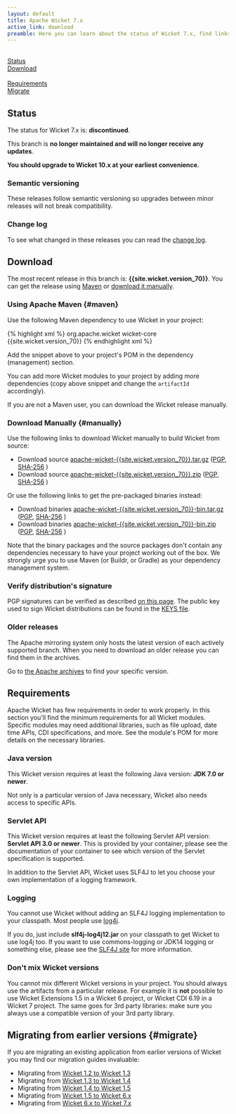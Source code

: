 ```yaml
---
layout: default
title: Apache Wicket 7.x
active_link: download
preamble: Here you can learn about the status of Wicket 7.x, find links to download it, learn how to configure your Maven POM to use Wicket, find the minimal requirements, and migrate your existing application to this Wicket version.
---
```


<div class="button-bar">
	<a class="button" href="#status"><i class="fa fa-info-circle"></i><br>Status</a>
	<a class="button" href="#download"><i class="fa fa-download"></i><br>Download</a>
</div>
<div class="button-bar">
	<a class="button" href="#requirements"><i class="fa fa-exclamation-triangle"></i><br>Requirements</a>
	<a class="button" href="#migrate"><i class="fa fa-history"></i><br>Migrate</a>
</div>

## Status


The status for Wicket 7.x is: **discontinued**.

This branch is **no longer maintained and will no longer receive any updates**.

<i class="fa fa-exclamation-circle"></i>
**You should upgrade to Wicket 10.x at your earliest convenience.**

### Semantic versioning

These releases follow semantic versioning so upgrades between minor
releases will not break compatibility.

### Change log

To see what changed in these releases you can read the
[change log](https://www.apache.org/dist/wicket/{{site.wicket.version_70}}/CHANGELOG-7.x).

## Download

The most recent release in this branch is: **{{site.wicket.version_70}}**. 
You can get the release using [Maven](#maven) or [download it manually](#manually).

### Using Apache Maven {#maven}

Use the following Maven dependency to use Wicket in your project:

{% highlight xml %}
<dependency>
    <groupId>org.apache.wicket</groupId>
    <artifactId>wicket-core</artifactId>
    <version>{{site.wicket.version_70}}</version>
</dependency>
{% endhighlight xml %}

Add the snippet above to your project's POM in the dependency
(management) section.

You can add more Wicket modules to your project by adding more
dependencies (copy above snippet and change the `artifactId`
accordingly).

If you are not a Maven user, you can download the Wicket release manually.

### Download Manually {#manually}

Use the following links to download Wicket manually to build Wicket
from source:

- Download source [apache-wicket-{{site.wicket.version_70}}.tar.gz](http://www.apache.org/dyn/closer.cgi/wicket/{{site.wicket.version_70}}/apache-wicket-{{site.wicket.version_70}}.tar.gz)
([PGP](https://www.apache.org/dist/wicket/{{site.wicket.version_70}}/apache-wicket-{{site.wicket.version_70}}.tar.gz.asc),
[SHA-256](https://www.apache.org/dist/wicket/{{site.wicket.version_70}}/apache-wicket-{{site.wicket.version_70}}.tar.gz.sha256)
)
- Download source [apache-wicket-{{site.wicket.version_70}}.zip](http://www.apache.org/dyn/closer.cgi/wicket/{{site.wicket.version_70}}/apache-wicket-{{site.wicket.version_70}}.zip)
([PGP](https://www.apache.org/dist/wicket/{{site.wicket.version_70}}/apache-wicket-{{site.wicket.version_70}}.zip.asc),
[SHA-256](https://www.apache.org/dist/wicket/{{site.wicket.version_70}}/apache-wicket-{{site.wicket.version_70}}.zip.sha256)
)

Or use the following links to get the pre-packaged binaries instead:

- Download binaries [apache-wicket-{{site.wicket.version_70}}-bin.tar.gz](http://www.apache.org/dyn/closer.cgi/wicket/{{site.wicket.version_70}}/binaries/apache-wicket-{{site.wicket.version_70}}-bin.tar.gz)
([PGP](https://www.apache.org/dist/wicket/{{site.wicket.version_70}}/binaries/apache-wicket-{{site.wicket.version_70}}-bin.tar.gz.asc),
[SHA-256](https://www.apache.org/dist/wicket/{{site.wicket.version_70}}/binaries/apache-wicket-{{site.wicket.version_70}}-bin.tar.gz.sha256)
)
- Download binaries [apache-wicket-{{site.wicket.version_70}}-bin.zip](http://www.apache.org/dyn/closer.cgi/wicket/{{site.wicket.version_70}}/binaries/apache-wicket-{{site.wicket.version_70}}-bin.zip)
([PGP](https://www.apache.org/dist/wicket/{{site.wicket.version_70}}/binaries/apache-wicket-{{site.wicket.version_70}}-bin.zip.asc),
[SHA-256](https://www.apache.org/dist/wicket/{{site.wicket.version_70}}/binaries/apache-wicket-{{site.wicket.version_70}}-bin.zip.sha256)
)

Note that the binary packages and the source packages don't contain any
dependencies necessary to have your project working out of the box. We
strongly urge you to use Maven (or Buildr, or Gradle) as your
dependency management system.

### Verify distribution's signature

PGP signatures can be verified as described [on this page](http://www.apache.org/dev/release-signing.html#verifying-signature). The public key used to sign Wicket distributions can be found in the [KEYS file](https://www.apache.org/dist/wicket/KEYS). 

### Older releases

The Apache mirroring system only hosts the latest version of each actively supported branch.
When you need to download an older release you can find them in the archives.

Go to [the Apache archives](https://archive.apache.org/dist/wicket) to find your specific version.

## Requirements

Apache Wicket has few requirements in order to work properly. In this
section you'll find the minimum requirements for all Wicket modules.
Specific modules may need additional libraries, such as file upload,
date time APIs, CDI specifications, and more. See the module's POM for
more details on the necessary libraries.

### Java version

This Wicket version requires at least the following Java version: **JDK 7.0 or newer**.

Not only is a particular version of Java necessary, Wicket also needs
access to specific APIs.

### Servlet API

This Wicket version requires at least the following Servlet API
version: **Servlet API 3.0 or newer**. This is provided by your
container, please see the documentation of your container to see which
version of the Servlet specification is supported.

In addition to the Servlet API, Wicket uses SLF4J to let you choose
your own implementation of a logging framework.

### Logging

You cannot use Wicket without adding an SLF4J logging implementation to
your classpath. Most people use
[log4j](http://logging.apache.org/log4j).

If you do, just include **slf4j-log4j12.jar** on your classpath to get
Wicket to use log4j too. If you want to use commons-logging or JDK14
logging or something else, please see the [SLF4J site](http://www.slf4j.org/faq.html)
for more information.

### Don't mix Wicket versions

You cannot mix different Wicket versions in your project. You should
always use the artifacts from a particular release. For example it is
**not** possible to use Wicket Extensions 1.5 in a Wicket 6 project, or
Wicket CDI 6.19 in a Wicket 7 project. The same goes for 3rd party
libraries: make sure you always use a compatible version of your 3rd
party library.

## Migrating from earlier versions {#migrate}

If you are migrating an existing application from earlier versions of
Wicket you may find our migration guides invaluable:

 * Migrating from [Wicket 1.2 to Wicket 1.3](https://cwiki.apache.org/confluence/display/WICKET/Migrating+to+Wicket+1.3)
 * Migrating from [Wicket 1.3 to Wicket 1.4](https://cwiki.apache.org/confluence/display/WICKET/Migrating+to+Wicket+1.4)
 * Migrating from [Wicket 1.4 to Wicket 1.5](https://cwiki.apache.org/confluence/display/WICKET/Migration+to+Wicket+1.5)
 * Migrating from [Wicket 1.5 to Wicket 6.x](https://cwiki.apache.org/confluence/display/WICKET/Migration+to+Wicket+6.0)
 * Migrating from [Wicket 6.x to Wicket 7.x](https://cwiki.apache.org/confluence/display/WICKET/Migration+to+Wicket+7.0)
